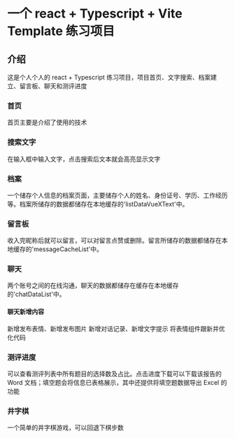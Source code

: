 # 一个 react + Typescript + Vite Template 练习项目

## 介绍

这是个人个人的 react + Typescript 练习项目，项目首页、文字搜索、档案建立、留言板、聊天和测评进度

### 首页

首页主要是介绍了使用的技术

### 搜索文字

在输入框中输入文字，点击搜索后文本就会高亮显示文字

### 档案

一个储存个人信息的档案页面，主要储存个人的姓名、身份证号、学历、工作经历等。档案所储存的数据都储存在本地缓存的'listDataVueXText'中。

### 留言板

收入完昵称后就可以留言，可以对留言点赞或删除。留言所储存的数据都储存在本地缓存的'messageCacheList'中。

### 聊天

两个账号之间的在线沟通，聊天的数据都储存在缓存在本地缓存的'chatDataList'中。

#### 聊天新增内容

新增发布表情、新增发布图片
新增对话记录、新增文字提示
将表情组件跟新并优化代码

### 测评进度

可以查看测评列表中所有题目的选择数及占比。点击进度下载可以下载该报告的 Word 文档；填空题会将信息已表格展示，其中还提供将填空题数据导出 Excel 的功能

### 井字棋

一个简单的井字棋游戏，可以回退下棋步数
